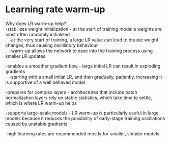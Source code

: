 # Learning rate warm-up  

Why does LR warm-up help?  
-stabilizes weight initialization - at the start of training model's weights are most often randomly initialized  
&nbsp;&nbsp;&nbsp;-at the very start of training, a large LR value can lead to drastic weight changes, thus causing oscillatory behaviour  
&nbsp;&nbsp;&nbsp;-warm-up allows the network to ease into the training process using smaller LR updates  
  
-enables a smoother gradient flow - large initial LR can result in exploding gradients  
&nbsp;&nbsp;&nbsp;-starting with a small initial LR, and then gradually, patiently, increasing it is supportive of a well behaved model  
  
-prepares for complex layers - architectures that include batch normalization layers rely on stable statistics, which take time to settle, which is where LR warm-up helps  
  
-supports large-scale models - LR warm-up is particularly useful in large models because it reduces the possibility of early-stage training oscillations caused by unstable gradients  
  
-high learning rates are recommended mostly for smaller, simpler models  
